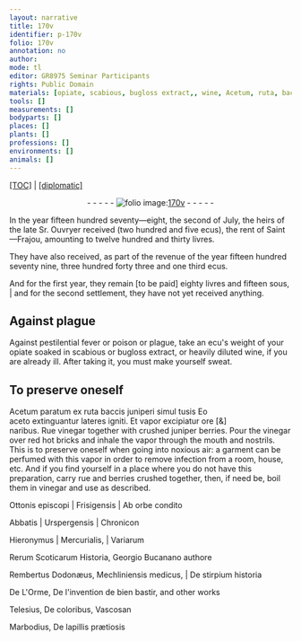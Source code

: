 ```yaml
---
layout: narrative
title: 170v
identifier: p-170v
folio: 170v
annotation: no
author:
mode: tl
editor: GR8975 Seminar Participants
rights: Public Domain
materials: [opiate, scabious, bugloss extract,, wine, Acetum, ruta, baccis juniperi, aceto, lateres, Rue, vinegar, juniper berries, bricks, rue, berries]
tools: []
measurements: []
bodyparts: []
places: []
plants: []
professions: []
environments: []
animals: []
---
```


<p><a href="{{ site.baseurl }}/translation/">[TOC]</a> | <a href="{{ site.baseurl }}/texts/p-170v_tc/" target="_blank">[diplomatic]</a></p><div class="folio" align="center">- - - - - <a href="http://gallica.bnf.fr/ark:/12148/btv1b10500001g/f346.item" target="_blank"><img src="https://cu-mkp.github.io/2017-workshop-edition/assets/photo-icon.png" alt="folio image: " style="display:inline-block; margin-bottom:-3px;"/>170v</a> - - - - - </div>  
 
In the year fifteen hundred seventy—eight, the second of July, the heirs of the late Sr. Ouvryer received (two hundred and five ecus), the rent of Saint—Frajou, amounting to twelve hundred and thirty livres.
 
They have also received, as part of the revenue of the year fifteen hundred seventy nine, three hundred forty three and one third ecus.
 
And for the first year, they remain [to be paid] eighty livres and fifteen sous, | and for the second settlement, they have not yet received anything.
 
 
  

## Against plague

 
Against pestilential fever or poison or plague, take an ecu's weight of your <span class="m">opiate</span> soaked in <span class="m">scabious</span> or <span class="m">bugloss extract,</span> or heavily diluted <span class="m">wine</span>, if you are already ill. After taking it, you must make yourself sweat.
 
 
  

## To preserve oneself

 
<span class="m">Acetum</span> paratum ex <span class="m">ruta</span> <span class="m">baccis juniperi</span> simul tusis Eo<br/><span class="m">aceto</span> extinguantur <span class="m">lateres</span> igniti. Et vapor excipiatur ore [&]<br/>naribus. <span class="m">Rue</span> <span class="m">vinegar</span> together with crushed <span class="m">juniper berries</span>. Pour the <span class="m">vinegar</span> over red hot <span class="m">bricks</span> and inhale the vapor through the mouth and nostrils. This is to preserve oneself when going into noxious air: a garment can be perfumed with this vapor in order to remove infection from a room, house, etc. And if you find yourself in a place where you do not have this preparation, carry <span class="m">rue</span> and <span class="m">berries</span> crushed together, then, if need be, boil them in <span class="m">vinegar</span> and use as described.
 
Ottonis episcopi | Frisigensis | Ab orbe condito
 
Abbatis | Urspergensis | Chronicon
 
Hieronymus | Mercurialis, | Variarum
 
Rerum Scoticarum Historia, Georgio Bucanano authore
 
Rembertus Dodonæus, Mechliniensis medicus, | De stirpium historia
 
De L'Orme, De l'invention de bien bastir, and other works
 
 Telesius, De coloribus, Vascosan
 
Marbodius, De lapillis prætiosis
 
